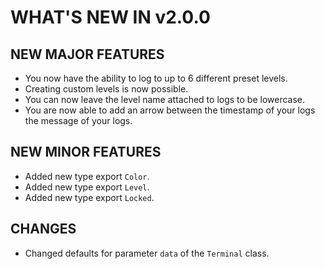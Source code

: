 # WHAT'S NEW IN v2.0.0

## NEW MAJOR FEATURES

-   You now have the ability to log to up to 6 different preset levels.
-   Creating custom levels is now possible.
-   You can now leave the level name attached to logs to be lowercase.
-   You are now able to add an arrow between the timestamp of your logs the message of your logs.

## NEW MINOR FEATURES

-   Added new type export `Color`.
-   Added new type export `Level`.
-   Added new type export `Locked`.

## CHANGES

-   Changed defaults for parameter `data` of the `Terminal` class.
